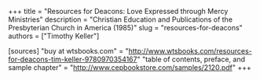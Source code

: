 +++
title = "Resources for Deacons: Love Expressed through Mercy Ministries"
description = "Christian Education and Publications of the Presbyterian Church in America (1985)"
slug = "resources-for-deacons"
authors = ["Timothy Keller"]

[sources]
"buy at wtsbooks.com" = "http://www.wtsbooks.com/resources-for-deacons-tim-keller-9780970354167"
"table of contents, preface, and sample chapter" = "http://www.cepbookstore.com/samples/2120.pdf"
+++
